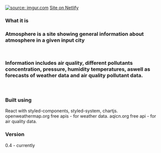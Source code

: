 <a href="https://imgur.com/Md7ZIBt"><img src="https://i.imgur.com/Md7ZIBt.png" title="source: imgur.com" /></a>
<a href="https://atmosphere.netlify.app/">Site on Netlify</a><br>

<h3>What it is<h3/>
<p>Atmosphere is a site showing general information about atmosphere in a given input city</p>
<br>
<p>
  Information includes air quality, different pollutants concentration, pressure, humidity temperatures, aswell as forecasts
  of weather data and air quality pollutant data.
</p>
<br>

<h3>Built using</h3>
<p>
  React with styled-components, styled-system, chartjs.
  openweathermap.org free apis - for weather data.
  aqicn.org free api - for air quality data.
</p>

<h3>Version</h3>
<p>
  0.4 - currently
</p>